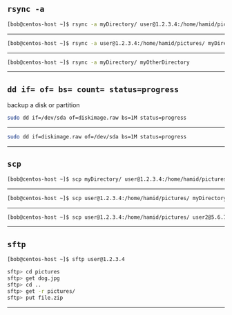

## `rsync -a`

```bash
[bob@centos-host ~]$ rsync -a myDirectory/ user@1.2.3.4:/home/hamid/pictures/
```

________________________________________________________________________________________________



```bash
[bob@centos-host ~]$ rsync -a user@1.2.3.4:/home/hamid/pictures/ myDirectory/
```

________________________________________________________________________________________________




```bash
[bob@centos-host ~]$ rsync -a myDirectory/ myOtherDirectory 
```

________________________________________________________________________________________________


## `dd if= of= bs= count= status=progress`

backup a disk or partition

```bash
sudo dd if=/dev/sda of=diskimage.raw bs=1M status=progress
```

________________________________________________________________________________________________




```bash
sudo dd if=diskimage.raw of=/dev/sda bs=1M status=progress
```

________________________________________________________________________________________________



## `scp`

```bash
[bob@centos-host ~]$ scp myDirectory/ user@1.2.3.4:/home/hamid/pictures/
```

________________________________________________________________________________________________




```bash
[bob@centos-host ~]$ scp user@1.2.3.4:/home/hamid/pictures/ myDirectory/
```

________________________________________________________________________________________________




```bash
[bob@centos-host ~]$ scp user@1.2.3.4:/home/hamid/pictures/ user2@5.6.7.8:/home/user2/photos/
```


________________________________________________________________________________________________


## `sftp`

```bash
[bob@centos-host ~]$ sftp user@1.2.3.4

sftp> cd pictures
sftp> get dog.jpg 
sftp> cd ..
sftp> get -r pictures/
sftp> put file.zip 
```

________________________________________________________________________________________________
